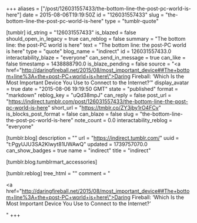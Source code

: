 +++
aliases = ["/post/126031557433/the-bottom-line-the-post-pc-world-is-here"]
date = 2015-08-06T19:19:50Z
id = "126031557433"
slug = "the-bottom-line-the-post-pc-world-is-here"
type = "tumblr-quote"

[tumblr]
id_string = "126031557433"
is_blazed = false
should_open_in_legacy = true
can_reblog = false
summary = "The bottom line: the post-PC world is here"
text = "The bottom line: the post-PC world is here"
type = "quote"
blog_name = "indirect"
id = 126031557433.0
interactability_blaze = "everyone"
can_send_in_message = true
can_like = false
timestamp = 1438888790.0
is_blaze_pending = false
source = "<a href=\"http://daringfireball.net/2015/08/most_important_device##The+bottom+line%3A+the+post-PC+world+is+here\">Daring Fireball: &lsquo;Which Is the Most Important Device You Use to Connect to the Internet?&rsquo;</a>"
display_avatar = true
date = "2015-08-06 19:19:50 GMT"
state = "published"
format = "markdown"
reblog_key = "uQd38mpJ"
can_reply = false
post_url = "https://indirect.tumblr.com/post/126031557433/the-bottom-line-the-post-pc-world-is-here"
short_url = "https://tmblr.co/ZY3jby1rO4FCv"
is_blocks_post_format = false
can_blaze = false
slug = "the-bottom-line-the-post-pc-world-is-here"
note_count = 0.0
interactability_reblog = "everyone"

[tumblr.blog]
description = ""
url = "https://indirect.tumblr.com/"
uuid = "t:PgyUJU3SA2Klwyt81UWAwQ"
updated = 1739757070.0
can_show_badges = true
name = "indirect"
title = "indirect"

[tumblr.blog.tumblrmart_accessories]

[tumblr.reblog]
tree_html = ""
comment = "<p><a href=\"http://daringfireball.net/2015/08/most_important_device##The+bottom+line%3A+the+post-PC+world+is+here\">Daring Fireball: ‘Which Is the Most Important Device You Use to Connect to the Internet?’</a></p>"
+++
